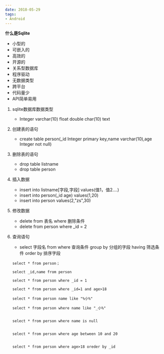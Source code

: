 ```yaml
---
date: 2018-05-29
tags:
- Android
---
```


**什么是Sqlite**

- 小型的
- 可嵌入的
- 高效的
- 开源的
- 关系型数据库
- 程序驱动
- 无数据类型
- 跨平台
- 代码量少
- API简单易用
1. sqlite数据库数据类型
   - Integer varchar(10) float double char(10) text
2. 创建表的语句
    - create table person(_id Integer primary key,name varchar(10),age Integer not null)
3. 删除表的语句
    - drop table listname
    - drop table person
4. 插入数据
    - insert into listname[字段,字段] values(值1，值2....)
    - insert into person(_id age) values(1,20)
    - insert into person values(2,"zs",30)
5. 修改数据
    - delete from 表名 where 删除条件
    - delete from person where _id = 2
6. 查询语句
    - select 字段名 from where 查询条件 group by 分组的字段 having 筛选条件 order by 排序字段

    ```
    select * from person；

    select _id,name from person

    select * from person where _id = 1

    select * from person where _id=1 and age>18

    select * from person name like "%小%"

    select * from person where name like "_小%"


    select * from person where name is null


    select * from person where age between 10 and 20


    select * from person where age>18 oreder by _id

    ```
